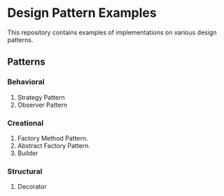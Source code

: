 # Design Pattern Examples
This repository contains examples of implementations on various design patterns.

## Patterns
### Behavioral
1. Strategy Pattern
2. Observer Pattern

### Creational
1. Factory Method Pattern.
2. Abstract Factory Pattern.
3. Builder

### Structural
1. Decorator